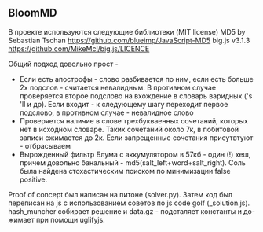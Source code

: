 BloomMD
-------

В проекте используются следующие библиотеки (MIT license)
MD5 by Sebastian Tschan https://github.com/blueimp/JavaScript-MD5
big.js v3.1.3 https://github.com/MikeMcl/big.js/LICENCE

Общий подход довольно прост - 
* Если есть апострофы - слово разбивается по ним, если есть больше 2х подслов - считается невалидным. 
В противном случае проверяется второе подслово на вхождение в словарь варидных ('s 'll и др). Если входит - 
 к следующему шагу переходит первое подслово, в противном случае - невалидное слово
* Проверяется наличие в слове трехбукваенных сочетаний, которых нет в исходном словаре. Таких сочетаний около 7к, 
в побитовой записи сжимается до 2к. Если запрещенные сочетания присутвтуют - отбрасываем
* Вырожденный фильтр Блума c аккумулятором в 57кб - один (!) хеш, причем довольно банальный - md5(salt_left+word+salt_right). 
Соль была найдена стохастическим поиском по минимизации false positive.

Proof of concept был написан на питоне (solver.py). Затем код был переписан на js с использованием советов по js code golf
(_solution.js). hash_muncher собирает решение и data.gz - подсталяет константы и до-жимает при помощи uglifyjs.
